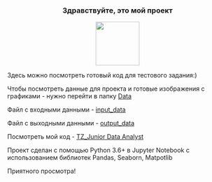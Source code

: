
<h3 align="center">Здравствуйте, это мой проект</h3>
<div id="header" align="center">
  <img src="https://media.giphy.com/media/M9gbBd9nbDrOTu1Mqx/giphy.gif" width="100"/>
</div>
  
Здесь можно посмотреть готовый код для тестового задания:)  

Чтобы посмотреть данные для проекта и готовые изображения с графиками - нужно перейти в папку [Data](https://github.com/denisdavydovich/test_data_analyst/tree/main/Data)

Файл с входными данными - [input_data](https://github.com/denisdavydovich/test_data_analyst/blob/main/%20tz_data.csv)

Файл с выходными данными - [output_data](https://github.com/denisdavydovich/test_data_analyst/blob/main/output_data.csv)



Посмотреть мой код -  [TZ_Junior Data Analyst](https://github.com/denisdavydovich/test_data_analyst/blob/main/TZ_Junior%20Data%20Analyst.py) 

Проект сделан с помощью Python 3.6+ в Jupyter Notebook c использованием библиотек Pandas, Seaborn, Matpotlib

Приятного просмотра!
